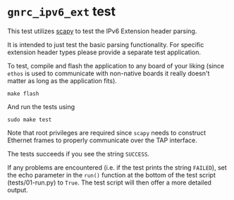 # `gnrc_ipv6_ext` test

This test utilizes [scapy] to test the IPv6 Extension header parsing.

It is intended to just test the basic parsing functionality. For specific
extension header types please provide a separate test application.

To test, compile and flash the application to any board of your liking (since
`ethos` is used to communicate with non-native boards it really doesn't matter
as long as the application fits).

```
make flash
```

And run the tests using

```
sudo make test
```

Note that root privileges are required since `scapy` needs to construct Ethernet
frames to properly communicate over the TAP interface.

The tests succeeds if you see the string `SUCCESS`.

If any problems are encountered (i.e. if the test prints the string `FAILED`),
set the echo parameter in the `run()` function at the bottom of the test script
(tests/01-run.py) to `True`. The test script will then offer a more detailed
output.

[scapy]: https://scapy.readthedocs.io/en/latest/
